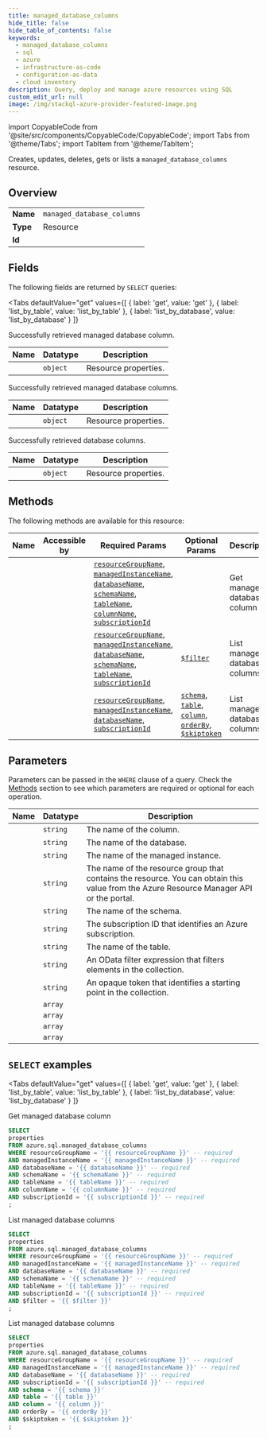 ```yaml
--- 
title: managed_database_columns
hide_title: false
hide_table_of_contents: false
keywords:
  - managed_database_columns
  - sql
  - azure
  - infrastructure-as-code
  - configuration-as-data
  - cloud inventory
description: Query, deploy and manage azure resources using SQL
custom_edit_url: null
image: /img/stackql-azure-provider-featured-image.png
---
```


import CopyableCode from '@site/src/components/CopyableCode/CopyableCode';
import Tabs from '@theme/Tabs';
import TabItem from '@theme/TabItem';

Creates, updates, deletes, gets or lists a <code>managed_database_columns</code> resource.

## Overview
<table><tbody>
<tr><td><b>Name</b></td><td><code>managed_database_columns</code></td></tr>
<tr><td><b>Type</b></td><td>Resource</td></tr>
<tr><td><b>Id</b></td><td><CopyableCode code="azure.sql.managed_database_columns" /></td></tr>
</tbody></table>

## Fields

The following fields are returned by `SELECT` queries:

<Tabs
    defaultValue="get"
    values={[
        { label: 'get', value: 'get' },
        { label: 'list_by_table', value: 'list_by_table' },
        { label: 'list_by_database', value: 'list_by_database' }
    ]}
>
<TabItem value="get">

Successfully retrieved managed database column.

<table>
<thead>
    <tr>
    <th>Name</th>
    <th>Datatype</th>
    <th>Description</th>
    </tr>
</thead>
<tbody>
<tr>
    <td><CopyableCode code="properties" /></td>
    <td><code>object</code></td>
    <td>Resource properties.</td>
</tr>
</tbody>
</table>
</TabItem>
<TabItem value="list_by_table">

Successfully retrieved managed database columns.

<table>
<thead>
    <tr>
    <th>Name</th>
    <th>Datatype</th>
    <th>Description</th>
    </tr>
</thead>
<tbody>
<tr>
    <td><CopyableCode code="properties" /></td>
    <td><code>object</code></td>
    <td>Resource properties.</td>
</tr>
</tbody>
</table>
</TabItem>
<TabItem value="list_by_database">

Successfully retrieved database columns.

<table>
<thead>
    <tr>
    <th>Name</th>
    <th>Datatype</th>
    <th>Description</th>
    </tr>
</thead>
<tbody>
<tr>
    <td><CopyableCode code="properties" /></td>
    <td><code>object</code></td>
    <td>Resource properties.</td>
</tr>
</tbody>
</table>
</TabItem>
</Tabs>

## Methods

The following methods are available for this resource:

<table>
<thead>
    <tr>
    <th>Name</th>
    <th>Accessible by</th>
    <th>Required Params</th>
    <th>Optional Params</th>
    <th>Description</th>
    </tr>
</thead>
<tbody>
<tr>
    <td><a href="#get"><CopyableCode code="get" /></a></td>
    <td><CopyableCode code="select" /></td>
    <td><a href="#parameter-resourceGroupName"><code>resourceGroupName</code></a>, <a href="#parameter-managedInstanceName"><code>managedInstanceName</code></a>, <a href="#parameter-databaseName"><code>databaseName</code></a>, <a href="#parameter-schemaName"><code>schemaName</code></a>, <a href="#parameter-tableName"><code>tableName</code></a>, <a href="#parameter-columnName"><code>columnName</code></a>, <a href="#parameter-subscriptionId"><code>subscriptionId</code></a></td>
    <td></td>
    <td>Get managed database column</td>
</tr>
<tr>
    <td><a href="#list_by_table"><CopyableCode code="list_by_table" /></a></td>
    <td><CopyableCode code="select" /></td>
    <td><a href="#parameter-resourceGroupName"><code>resourceGroupName</code></a>, <a href="#parameter-managedInstanceName"><code>managedInstanceName</code></a>, <a href="#parameter-databaseName"><code>databaseName</code></a>, <a href="#parameter-schemaName"><code>schemaName</code></a>, <a href="#parameter-tableName"><code>tableName</code></a>, <a href="#parameter-subscriptionId"><code>subscriptionId</code></a></td>
    <td><a href="#parameter-$filter"><code>$filter</code></a></td>
    <td>List managed database columns</td>
</tr>
<tr>
    <td><a href="#list_by_database"><CopyableCode code="list_by_database" /></a></td>
    <td><CopyableCode code="select" /></td>
    <td><a href="#parameter-resourceGroupName"><code>resourceGroupName</code></a>, <a href="#parameter-managedInstanceName"><code>managedInstanceName</code></a>, <a href="#parameter-databaseName"><code>databaseName</code></a>, <a href="#parameter-subscriptionId"><code>subscriptionId</code></a></td>
    <td><a href="#parameter-schema"><code>schema</code></a>, <a href="#parameter-table"><code>table</code></a>, <a href="#parameter-column"><code>column</code></a>, <a href="#parameter-orderBy"><code>orderBy</code></a>, <a href="#parameter-$skiptoken"><code>$skiptoken</code></a></td>
    <td>List managed database columns</td>
</tr>
</tbody>
</table>

## Parameters

Parameters can be passed in the `WHERE` clause of a query. Check the [Methods](#methods) section to see which parameters are required or optional for each operation.

<table>
<thead>
    <tr>
    <th>Name</th>
    <th>Datatype</th>
    <th>Description</th>
    </tr>
</thead>
<tbody>
<tr id="parameter-columnName">
    <td><CopyableCode code="columnName" /></td>
    <td><code>string</code></td>
    <td>The name of the column.</td>
</tr>
<tr id="parameter-databaseName">
    <td><CopyableCode code="databaseName" /></td>
    <td><code>string</code></td>
    <td>The name of the database.</td>
</tr>
<tr id="parameter-managedInstanceName">
    <td><CopyableCode code="managedInstanceName" /></td>
    <td><code>string</code></td>
    <td>The name of the managed instance.</td>
</tr>
<tr id="parameter-resourceGroupName">
    <td><CopyableCode code="resourceGroupName" /></td>
    <td><code>string</code></td>
    <td>The name of the resource group that contains the resource. You can obtain this value from the Azure Resource Manager API or the portal.</td>
</tr>
<tr id="parameter-schemaName">
    <td><CopyableCode code="schemaName" /></td>
    <td><code>string</code></td>
    <td>The name of the schema.</td>
</tr>
<tr id="parameter-subscriptionId">
    <td><CopyableCode code="subscriptionId" /></td>
    <td><code>string</code></td>
    <td>The subscription ID that identifies an Azure subscription.</td>
</tr>
<tr id="parameter-tableName">
    <td><CopyableCode code="tableName" /></td>
    <td><code>string</code></td>
    <td>The name of the table.</td>
</tr>
<tr id="parameter-$filter">
    <td><CopyableCode code="$filter" /></td>
    <td><code>string</code></td>
    <td>An OData filter expression that filters elements in the collection.</td>
</tr>
<tr id="parameter-$skiptoken">
    <td><CopyableCode code="$skiptoken" /></td>
    <td><code>string</code></td>
    <td>An opaque token that identifies a starting point in the collection.</td>
</tr>
<tr id="parameter-column">
    <td><CopyableCode code="column" /></td>
    <td><code>array</code></td>
    <td></td>
</tr>
<tr id="parameter-orderBy">
    <td><CopyableCode code="orderBy" /></td>
    <td><code>array</code></td>
    <td></td>
</tr>
<tr id="parameter-schema">
    <td><CopyableCode code="schema" /></td>
    <td><code>array</code></td>
    <td></td>
</tr>
<tr id="parameter-table">
    <td><CopyableCode code="table" /></td>
    <td><code>array</code></td>
    <td></td>
</tr>
</tbody>
</table>

## `SELECT` examples

<Tabs
    defaultValue="get"
    values={[
        { label: 'get', value: 'get' },
        { label: 'list_by_table', value: 'list_by_table' },
        { label: 'list_by_database', value: 'list_by_database' }
    ]}
>
<TabItem value="get">

Get managed database column

```sql
SELECT
properties
FROM azure.sql.managed_database_columns
WHERE resourceGroupName = '{{ resourceGroupName }}' -- required
AND managedInstanceName = '{{ managedInstanceName }}' -- required
AND databaseName = '{{ databaseName }}' -- required
AND schemaName = '{{ schemaName }}' -- required
AND tableName = '{{ tableName }}' -- required
AND columnName = '{{ columnName }}' -- required
AND subscriptionId = '{{ subscriptionId }}' -- required
;
```
</TabItem>
<TabItem value="list_by_table">

List managed database columns

```sql
SELECT
properties
FROM azure.sql.managed_database_columns
WHERE resourceGroupName = '{{ resourceGroupName }}' -- required
AND managedInstanceName = '{{ managedInstanceName }}' -- required
AND databaseName = '{{ databaseName }}' -- required
AND schemaName = '{{ schemaName }}' -- required
AND tableName = '{{ tableName }}' -- required
AND subscriptionId = '{{ subscriptionId }}' -- required
AND $filter = '{{ $filter }}'
;
```
</TabItem>
<TabItem value="list_by_database">

List managed database columns

```sql
SELECT
properties
FROM azure.sql.managed_database_columns
WHERE resourceGroupName = '{{ resourceGroupName }}' -- required
AND managedInstanceName = '{{ managedInstanceName }}' -- required
AND databaseName = '{{ databaseName }}' -- required
AND subscriptionId = '{{ subscriptionId }}' -- required
AND schema = '{{ schema }}'
AND table = '{{ table }}'
AND column = '{{ column }}'
AND orderBy = '{{ orderBy }}'
AND $skiptoken = '{{ $skiptoken }}'
;
```
</TabItem>
</Tabs>
